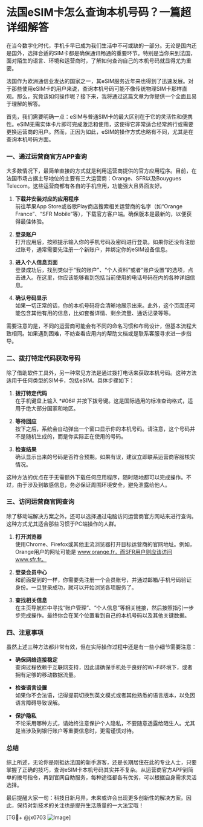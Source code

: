 # 法国eSIM卡怎么查询本机号码？一篇超详细解答

在当今数字化时代，手机卡早已成为我们生活中不可或缺的一部分。无论是国内还是国外，选择合适的SIM卡都是确保通讯畅通的重要环节。特别是当你来到法国，面对陌生的语言、环境和运营商时，了解如何查询自己的本机号码就显得尤为重要。

法国作为欧洲通信业发达的国家之一，其eSIM服务近年来也得到了迅速发展。对于那些使用eSIM卡的用户来说，查询本机号码可能不像传统物理SIM卡那样直观。那么，究竟该如何操作呢？接下来，我将通过这篇文章为你提供一个全面且易于理解的解答。

首先，我们需要明确一点：eSIM与普通SIM卡的最大区别在于它的灵活性和便携性。eSIM无需实体卡片即可完成激活和使用，这使得它非常适合经常旅行或需要更换运营商的用户。然而，正因为如此，eSIM的操作方式也略有不同，尤其是在查询本机号码方面。

### 一、通过运营商官方APP查询

大多数情况下，最简单直接的方式就是利用运营商提供的官方应用程序。目前，在法国市场占据主导地位的主要有三大运营商：Orange、SFR以及Bouygues Telecom。这些运营商都有各自的手机应用，功能强大且界面友好。

1. **下载并安装对应的应用程序**  
   前往苹果App Store或谷歌Play商店搜索相关运营商的名字（如“Orange France”、“SFR Mobile”等），下载官方客户端。确保版本是最新的，以便获得最佳体验。

2. **登录账户**  
   打开应用后，按照提示输入你的手机号码及密码进行登录。如果你还没有注册过账号，通常需要先注册一个新账户，并绑定你的eSIM设备信息。

3. **进入个人信息页面**  
   登录成功后，找到类似于“我的账户”、“个人资料”或者“账户设置”的选项，点击进入。在这里，你应该能够看到包括当前使用的电话号码在内的各种详细信息。

4. **确认号码显示**  
   如果一切正常的话，你的本机号码将会清晰地展示出来。此外，这个页面还可能包含其他有用的信息，比如套餐详情、剩余流量、通话记录等等。

需要注意的是，不同的运营商可能会有不同的命名习惯和布局设计，但基本流程大致相同。如果遇到困难，不妨查看应用内的帮助文档或是联系客服寻求进一步指导。

### 二、拨打特定代码获取号码

除了借助软件工具外，另一种常见方法是通过拨打电话来获取本机号码。这种方法适用于任何类型的SIM卡，包括eSIM。具体步骤如下：

1. **拨打特定代码**  
   在手机键盘上输入 *#06# 并按下拨号键。这是国际通用的标准查询格式，适用于绝大部分国家和地区。

2. **等待回应**  
   按下之后，系统会自动弹出一个窗口显示你的本机号码。请注意，这个号码并不是随机生成的，而是你实际正在使用的号码。

3. **检查结果**  
   确认显示出来的号码是否符合预期。如果有误，建议立即联系运营商客服核实情况。

这种方法的优点在于无需额外下载任何应用程序，随时随地都可以完成操作。不过，由于涉及到敏感信息，务必保证周围环境安全，避免泄露给他人。

### 三、访问运营商官网查询

除了移动端解决方案之外，还可以选择通过电脑访问运营商官方网站来进行查询。这种方式尤其适合那些习惯于PC端操作的人群。

1. **打开浏览器**  
   使用Chrome、Firefox或其他主流浏览器打开目标运营商的官网地址。例如，Orange用户的网址可能是 www.orange.fr，而SFR用户则应该访问 www.sfr.fr。

2. **登录会员中心**  
   和前面提到的一样，你需要先注册一个会员账号，并通过邮箱/手机号码验证身份。一旦登录成功，就可以开始浏览各项服务了。

3. **查找相关信息**  
   在主页导航栏中寻找“账户管理”、“个人信息”等相关链接，然后按照指引一步步完成操作。最终你会在某个位置看到自己的本机号码以及其他关键数据。

### 四、注意事项

虽然上述三种方法都非常有效，但在实际操作过程中还是有一些小细节需要注意：

- **确保网络连接稳定**  
  查询过程依赖于互联网支持，因此请确保手机处于良好的Wi-Fi环境下，或者拥有足够的移动数据流量。

- **检查语言设置**  
  如果你不会法语，记得提前切换到英文模式或者其他熟悉的语言版本，以免因语言障碍导致误解。

- **保护隐私**  
  不论采用哪种方式，请始终注意保护个人隐私，不要随意透露给陌生人。尤其是当涉及到银行账户等重要信息时，更需谨慎对待。

### 总结

综上所述，无论你是刚抵达法国的新手游客，还是长期居住在此的专业人士，只要掌握了正确的技巧，查询eSIM卡本机号码其实并不复杂。从运营商官方APP到简单的拨号指令，再到官网自助服务，每种途径都各有优劣，可以根据自身需求灵活选择。

最后提醒大家一句：科技日新月异，未来或许会出现更多创新性的解决方案。因此，保持对新技术的关注也是提升生活质量的一大法宝哦！

[TG💪+ @jx0703 ![Image](https://github.com/user-attachments/assets/dbca1d08-cadb-493c-b0ec-ad6f7a83f270)]